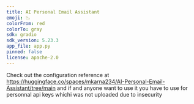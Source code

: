 ```yaml
---
title: AI Personal Email Assistant
emoji: 📉
colorFrom: red
colorTo: gray
sdk: gradio
sdk_version: 5.23.3
app_file: app.py
pinned: false
license: apache-2.0
---
```


Check out the configuration reference at https://huggingface.co/spaces/mkarna234/AI-Personal-Email-Assistant/tree/main and if and anyone want to use it you have to use for personnal api keys whichi was not uploaded due to insecurity
